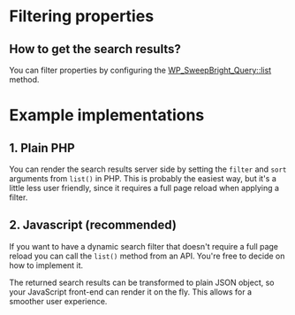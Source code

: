 # Filtering properties

## How to get the search results?

You can filter properties by configuring the [WP_SweepBright_Query::list](6.-Retrieving-data.md#2-listing-properties) method.

# Example implementations

## 1. Plain PHP

You can render the search results server side by setting the `filter` and `sort` arguments from `list()` in PHP.
This is probably the easiest way, but it's a little less user friendly, since it requires a full page reload when applying a filter.

## 2. Javascript (recommended)

If you want to have a dynamic search filter that doesn't require a full page reload you can call the `list()` method from an API. You're free to decide on how to implement it.

The returned search results can be transformed to plain JSON object, so your JavaScript front-end can render it on the fly. This allows for a smoother user experience.
